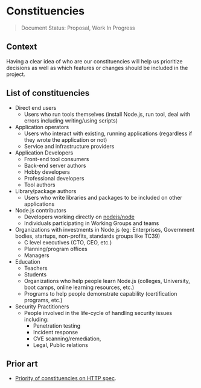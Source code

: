 # Constituencies

> Document Status: Proposal, Work In Progress

## Context

Having a clear idea of who are our constituencies will help us prioritize decisions as well as which features or changes should be included in the project. 

## List of constituencies

* Direct end users
  * Users who run tools themselves (install Node.js, run tool, deal with errors including writing/using
    scripts)
* Application operators
  * Users who interact with existing, running applications (regardless if they wrote the application or not)
  * Service and infrastructure providers
* Application Developers
  * Front-end tool consumers
  * Back-end server authors
  * Hobby developers
  * Professional developers
  * Tool authors
* Library/package authors
  * Users who write libraries and packages to be included on other applications
* Node.js contributors
  * Developers working directly on [nodejs/node](https://github.com/nodejs/node)
  * Individuals participating in Working Groups and teams
* Organizations with investments in Node.js (eg: Enterprises, Government bodies,
  startups, non-profits, standards groups like TC39)
  * C level executives (CTO, CEO, etc.)
  * Planning/program offices
  * Managers
* Education
  * Teachers
  * Students
  * Organizations who help people learn Node.js (colleges, University, boot camps,
    online learning resources, etc.)
  * Programs to help people demonstrate capability (certification programs, etc.)
* Security Practitioners
  * People involved in the life-cycle of handling security issues including:
    * Penetration testing
    * Incident response
    * CVE scanning/remediation,
    * Legal, Public relations

## Prior art

 - [Priority of constituencies on HTTP spec](https://www.w3.org/TR/html-design-principles/#priority-of-constituencies).
